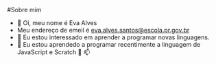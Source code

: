 #Sobre mim 
- 👋 Oi, meu nome é Eva Alves
- Meu endereço de emeil é eva.alves.santos@escola.pr.gov.br
- 👀 Eu estou interessado em aprender a programar novas linguagens.
- 🌱 Eu estou aprendedo a programar recentimente a linguagem de JavaScript e Scratch 💞️ 📫 

